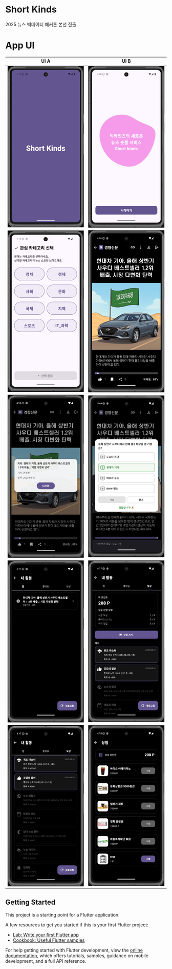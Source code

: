 # Short Kinds

2025 뉴스 빅데이터 해커톤 본선 진출

# App UI
| UI A | UI B |
|------|------|
| ![A](images/splash.png) | ![B](images/start.png) | 
| ![A](images/category.png) | ![B](images/shorts1.png) |
| ![A](images/more.png) | ![B](images/quiz.png) |
| ![A](images/my.png) | ![B](images/reward.png) |
| ![A](images/badge.png) | ![B](images/shop.png) |


## Getting Started

This project is a starting point for a Flutter application.

A few resources to get you started if this is your first Flutter project:

- [Lab: Write your first Flutter app](https://docs.flutter.dev/get-started/codelab)
- [Cookbook: Useful Flutter samples](https://docs.flutter.dev/cookbook)

For help getting started with Flutter development, view the
[online documentation](https://docs.flutter.dev/), which offers tutorials,
samples, guidance on mobile development, and a full API reference.






